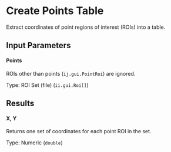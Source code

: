 Create Points Table
===================

Extract coordinates of point regions of interest (ROIs) into a table.

Input Parameters
----------------

#### Points

ROIs other than points (`ij.gui.PointRoi`) are ignored.

Type: ROI Set (file) (`ii.gui.Roi[]`)


Results
-------
    
#### X, Y

Returns one set of coordinates for each point ROI in the set.

Type: Numeric (`double`)
